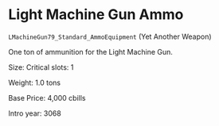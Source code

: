 # Light Machine Gun Ammo

`LMachineGun79_Standard_AmmoEquipment` (Yet Another Weapon)

One ton of ammunition for the Light Machine Gun.

Size: Critical slots: 1

Weight: 1.0 tons

Base Price: 4,000 cbills

Intro year: 3068

